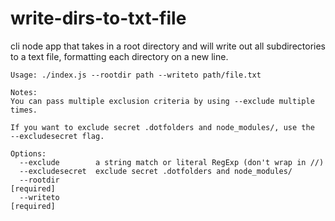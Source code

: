 # write-dirs-to-txt-file

cli node app that takes in a root directory and will write out all 
subdirectories to a text file, formatting each directory on a new line.

```
Usage: ./index.js --rootdir path --writeto path/file.txt

Notes:
You can pass multiple exclusion criteria by using --exclude multiple times.

If you want to exclude secret .dotfolders and node_modules/, use the
--excludesecret flag.

Options:
  --exclude        a string match or literal RegExp (don't wrap in //)
  --excludesecret  exclude secret .dotfolders and node_modules/
  --rootdir                                                           [required]
  --writeto                                                           [required]

```
